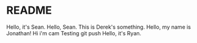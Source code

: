 # README

Hello, it's Sean.
Hello, Sean. This is Derek's something.
Hello, my name is Jonathan!
Hi i'm cam
Testing git push
Hello, it's Ryan.